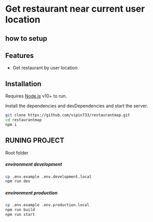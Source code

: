 # Get restaurant near current user location
## how to setup 

## Features

- Get restaurant by user location 

## Installation 

Requires [Node.js](https://nodejs.org/) v10+ to run. 

Install the dependencies and devDependencies and start the server.

```sh
git clone https://github.com/vipin733/restaurantmap.git
cd restaurantmap
npm i
```

## RUNING PROJECT

Root folder
##### environment development 
```sh
cp .env.example .env.development.local
npm run dev
```

##### environment production 

```sh
cp .env.example .env.production.local
npm run build 
npm run start
```
